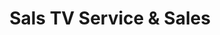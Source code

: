 ---
title: "Sals TV Service & Sales"
url: /scarborough/sals-tv-service-und-sales/
shop: Elektronik
---